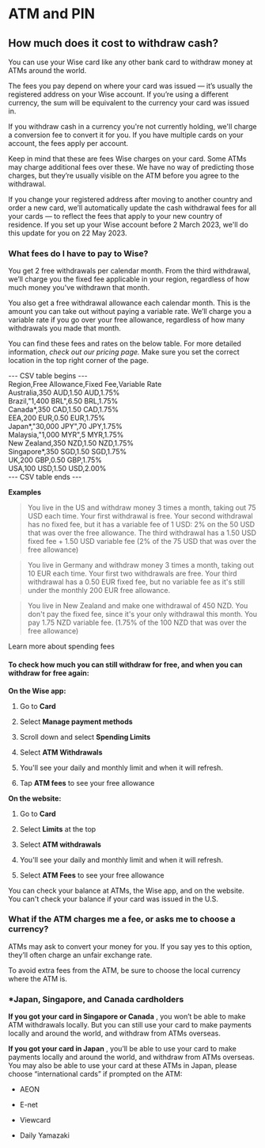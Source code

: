 # ATM and PIN  
## How much does it cost to withdraw cash?  
You can use your Wise card like any other bank card to withdraw money at ATMs around the world. 

The fees you pay depend on where your card was issued — it’s usually the registered address on your Wise account. If you’re using a different currency, the sum will be equivalent to the currency your card was issued in.

If you withdraw cash in a currency you're not currently holding, we'll charge a conversion fee to convert it for you. If you have multiple cards on your account, the fees apply per account.

Keep in mind that these are fees Wise charges on your card. Some ATMs may charge additional fees over these. We have no way of predicting those charges, but they’re usually visible on the ATM before you agree to the withdrawal. 

If you change your registered address after moving to another country and order a new card, we’ll automatically update the cash withdrawal fees for all your cards — to reflect the fees that apply to your new country of residence. If you set up your Wise account before 2 March 2023, we'll do this update for you on 22 May 2023.

###  **What fees do I have to pay to Wise?**

You get 2 free withdrawals per calendar month. From the third withdrawal, we’ll charge you the fixed fee applicable in your region, regardless of how much money you've withdrawn that month.

You also get a free withdrawal allowance each calendar month. This is the amount you can take out without paying a variable rate. We’ll charge you a variable rate if you go over your free allowance, regardless of how many withdrawals you made that month. 

You can find these fees and rates on the below table. For more detailed information, _check out our pricing page._ Make sure you set the correct location in the top right corner of the page. 


--- CSV table begins ---  
Region,Free Allowance,Fixed Fee,Variable Rate  
Australia,350 AUD,1.50 AUD,1.75%  
Brazil,"1,400 BRL",6.50 BRL,1.75%  
Canada*,350 CAD,1.50 CAD,1.75%  
EEA,200 EUR,0.50 EUR,1.75%  
Japan*,"30,000 JPY",70 JPY,1.75%  
Malaysia,"1,000 MYR",5 MYR,1.75%  
New Zealand,350 NZD,1.50 NZD,1.75%  
Singapore*,350 SGD,1.50 SGD,1.75%  
UK,200 GBP,0.50 GBP,1.75%  
USA,100 USD,1.50 USD,2.00%  
--- CSV table ends ---  


 **Examples**

> You live in the US and withdraw money 3 times a month, taking out 75 USD each time. Your first withdrawal is free. Your second withdrawal has no fixed fee, but it has a variable fee of 1 USD: 2% on the 50 USD that was over the free allowance. The third withdrawal has a 1.50 USD fixed fee + 1.50 USD variable fee (2% of the 75 USD that was over the free allowance) 

> You live in Germany and withdraw money 3 times a month, taking out 10 EUR each time. Your first two withdrawals are free. Your third withdrawal has a 0.50 EUR fixed fee, but no variable fee as it's still under the monthly 200 EUR free allowance. 

> You live in New Zealand and make one withdrawal of 450 NZD. You don't pay the fixed fee, since it's your only withdrawal this month. You pay 1.75 NZD variable fee. (1.75% of the 100 NZD that was over the free allowance)

Learn more about spending fees

#### To check how much you can still withdraw for free, and when you can withdraw for free again:

 **On the Wise app:**

  1. Go to **Card**

  2. Select **Manage payment methods**

  3. Scroll down and select **Spending Limits**

  4. Select **ATM Withdrawals**

  5. You'll see your daily and monthly limit and when it will refresh. 

  6. Tap **ATM fees** to see your free allowance 




**On the website:**

  1. Go to **Card**

  2. Select **Limits** at the top

  3. Select **ATM withdrawals**

  4. You'll see your daily and monthly limit and when it will refresh. 

  5. Select **ATM Fees** to see your free allowance




You can check your balance at ATMs, the Wise app, and on the website. You can't check your balance if your card was issued in the U.S. 

### What if the ATM charges me a fee, or asks me to choose a currency?

ATMs may ask to convert your money for you. If you say yes to this option, they’ll often charge an unfair exchange rate. 

To avoid extra fees from the ATM, be sure to choose the local currency where the ATM is.

### *Japan, Singapore, and Canada cardholders

 **If you got your card in Singapore or Canada** , you won’t be able to make ATM withdrawals locally. But you can still use your card to make payments locally and around the world, and withdraw from ATMs overseas.

 **If you got your card in Japan** , you’ll be able to use your card to make payments locally and around the world, and withdraw from ATMs overseas. You may also be able to use your card at these ATMs in Japan, please choose “international cards” if prompted on the ATM:

  * AEON

  * E-net

  * Viewcard

  * Daily Yamazaki